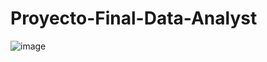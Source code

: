 # Proyecto-Final-Data-Analyst






![image](https://user-images.githubusercontent.com/93143274/194412262-bdc4c96c-b2c4-476d-a975-2be503063fba.png)




